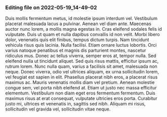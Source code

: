 

### Editing file on 2022-05-19_14-49-02

Duis mollis fermentum metus, id molestie ipsum interdum vel. Vestibulum placerat malesuada lacus a pulvinar. Aenean vel diam ante. Maecenas auctor nunc lorem, a mollis magna egestas in. Cras eleifend sodales felis id vulputate. Duis ut quam et nulla dapibus convallis id non velit. Morbi libero dolor, venenatis quis elit finibus, tempus dictum turpis. Nam tincidunt vehicula risus quis lacinia. Nulla facilisi. Etiam ornare luctus lobortis. Orci varius natoque penatibus et magnis dis parturient montes, nascetur ridiculus mus. Donec ac tellus viverra, semper eros at, tempor nulla. Sed eleifend nulla ut tincidunt aliquet.
Sed quis risus mattis, efficitur ipsum ac, rutrum lorem. Nunc nulla quam, varius a facilisis sit amet, malesuada non neque. Donec viverra, odio vel ultrices aliquam, ex urna sollicitudin lorem, vel feugiat est sapien in elit. Phasellus placerat nibh eros, a placerat risus maximus ac. Mauris venenatis mollis diam vel pretium. Aenean molestie congue sem, vel porta nibh eleifend at. Etiam ut justo nec massa efficitur elementum. Vestibulum non diam eget eros fermentum fermentum. Duis maximus risus at erat consequat, vulputate ultricies eros porta. Curabitur justo mi, ultrices et venenatis in, sagittis sed nibh. Aliquam mi risus, sollicitudin vel gravida vel, sollicitudin vitae neque.



